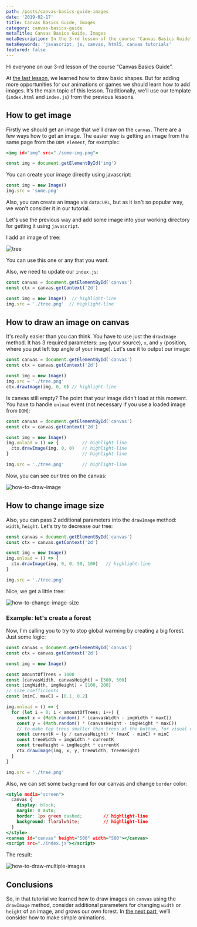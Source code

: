 ```yaml
---
path: /posts/canvas-basics-guide-images
date: '2019-02-17'
title: Canvas Basics Guide, Images
category: canvas-basics-guide
metaTitle: Canvas Basics Guide, Images
metaDescription: In the 3-rd lesson of the course "Canvas Basics Guide", we'll learn how to output image on canvas using javascript
metaKeywords: 'javascript, js, canvas, html5, canvas tutorials'
featured: false
---
```


Hi everyone on our 3-rd lesson of the course “Canvas Basics Guide”.

At [the last lesson](/posts/canvas-basics-guide-shapes), we learned how to draw basic shapes. But for adding more opportunities for our animations or games we should learn how to add images. It’s the main topic of this lesson. Traditionally, we’ll use our template (```index.html``` and ```index.js```) from the previous lessons.

## How to get image

Firstly we should get an image that we'll draw on the ```canvas```. There are a few ways how to get an image. The easier way is getting an image from the same page from the ```DOM element```, for example::

```html:title=index.html
<img id="img" src="./some-img.png">
```

```js:title=index.js
const img = document.getElementById('img')
```

You can create your image directly using javascript:

```js:title=index.js
const img = new Image()
img.src = 'some.png'
```

Also, you can create an image via ```data:URL```, but as it isn't so popular way, we won't consider it in our tutorial.

Let's use the previous way and add some image into your working directory for getting it using ```javascript```.

I add an image of tree:

![tree](tree.png)

You can use this one or any that you want.

Also, we need to update our ```index.js```:

```js:title=index.js
const canvas = document.getElementById('canvas')
const ctx = canvas.getContext('2d')

const img = new Image()  // highlight-line
img.src = './tree.png'  // highlight-line
```

## How to draw an image on canvas

It's really easier than you can think. You have to use just the ```drawImage``` method. It has 3 required parameters: ```img``` (your source), ```x```, and ```y``` (position, where you put left top angle of your image). Let's use it to output our image:

```js:title=index.js
const canvas = document.getElementById('canvas')
const ctx = canvas.getContext('2d')

const img = new Image()
img.src = './tree.png'
ctx.drawImage(img, 0, 0) // highlight-line
```

Is canvas still empty? The point that your image didn't load at this moment. You have to handle ```onload``` event (not necessary if you use a loaded image from ```DOM```):

```js:title=index.js
const canvas = document.getElementById('canvas')
const ctx = canvas.getContext('2d')

const img = new Image()
img.onload = () => {         // highlight-line
  ctx.drawImage(img, 0, 0)   // highlight-line
}                            // highlight-line

img.src = './tree.png'       // highlight-line
```

Now, you can see our tree on the canvas:

![how-to-draw-image](how-to-draw-image.png)

## How to change image size

Also, you can pass 2 additional parameters into the ```drawImage``` method: ```width```, ```height```. Let's try to decrease our tree:

```js:title=index.js
const canvas = document.getElementById('canvas')
const ctx = canvas.getContext('2d')

const img = new Image()
img.onload = () => {
  ctx.drawImage(img, 0, 0, 50, 100)   // highlight-line
}

img.src = './tree.png'
```

Nice, we get a little tree:

![how-to-change-image-size](how-to-change-image-size.png)

### Example: let's create a forest

Now, I'm calling you to try to stop global warming by creating a big forest. Just some logic:

```js:title=index.js
const canvas = document.getElementById('canvas')
const ctx = canvas.getContext('2d')

const img = new Image()

const amountOfTrees = 1000
const [canvasWidth, canvasHeight] = [500, 500]
const [imgWidth, imgHeight] = [100, 200]
// size coefficients
const [minC, maxC] = [0.1, 0.2]

img.onload = () => {
  for (let i = 0; i < amountOfTrees; i++) {
    const x = (Math.random() * (canvasWidth - imgWidth * maxC))
    const y = (Math.random() * (canvasHeight - imgHeight * maxC))
    // to make top trees smaller than trees at the bottom, for visual effect
    const currentK = (y / canvasHeight) * (maxC - minC) + minC
    const treeWidth = imgWidth * currentK
    const treeHeight = imgHeight * currentK
    ctx.drawImage(img, x, y, treeWidth, treeHeight)
  }
}

img.src = './tree.png'
```

Also, we can set some ```background``` for our canvas and change ```border``` color:

```html:title=index.html
<style media="screen">
  canvas {
    display: block;
    margin: 0 auto;
    border: 1px green dashed;        // highlight-line
    background: floralwhite;         // highlight-line
  }
</style>
<canvas id="canvas" height="500" width="500"></canvas>
<script src="./index.js"></script>
```

The result:

![how-to-draw-multiple-images](how-to-draw-multiple-images.png)

## Conclusions

So, in that tutorial we learned how to draw images on ```canvas``` using the ```drawImage``` method, consider additional parameters for changing ```width``` or ```height``` of an image, and grows our own forest. In [the next part](/posts/canvas-basics-guide-animations), we’ll consider how to make simple animations.
